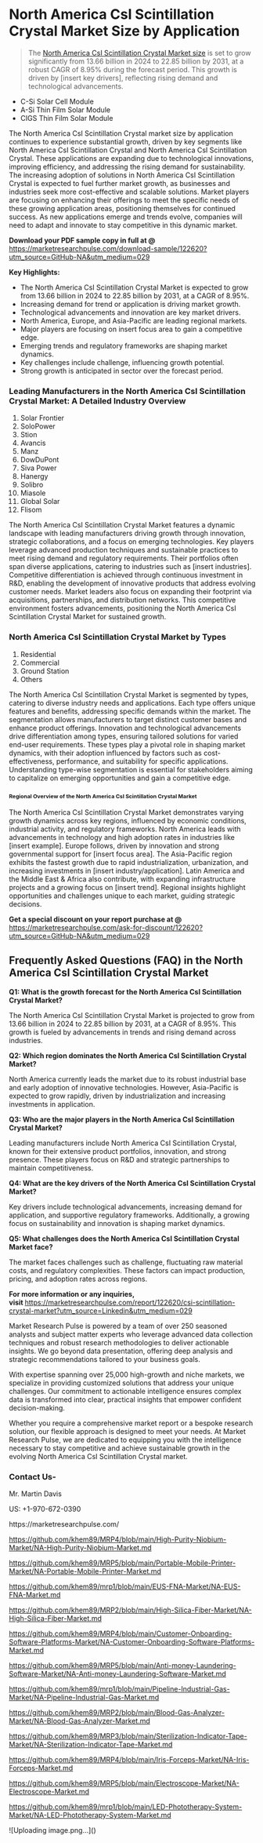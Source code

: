 <h1>North America CsI Scintillation Crystal Market&nbsp;Size by Application</h1><blockquote><p>The <a href="https://marketresearchpulse.com/download-sample/122620?utm_source=GitHub-NA&amp;utm_medium=029">North America CsI Scintillation Crystal Market size</a> is set to grow significantly from 13.66 billion in 2024 to 22.85 billion by 2031, at a robust CAGR of 8.95% during the forecast period. This growth is driven by [insert key drivers], reflecting rising demand and technological advancements.</p></blockquote><ul><li>C-Si Solar Cell Module<li> A-Si Thin Film Solar Module<li> CIGS Thin Film Solar Module</li></ul><p>The North America CsI Scintillation Crystal market size by application continues to experience substantial growth, driven by key segments like North America CsI Scintillation Crystal and North America CsI Scintillation Crystal. These applications are expanding due to technological innovations, improving efficiency, and addressing the rising demand for sustainability. The increasing adoption of solutions in North America CsI Scintillation Crystal is expected to fuel further market growth, as businesses and industries seek more cost-effective and scalable solutions. Market players are focusing on enhancing their offerings to meet the specific needs of these growing application areas, positioning themselves for continued success. As new applications emerge and trends evolve, companies will need to adapt and innovate to stay competitive in this dynamic market.</p><p><strong>Download your PDF sample copy in full at @ </strong><a href="https://marketresearchpulse.com/download-sample/122620?utm_source=GitHub-NA&amp;utm_medium=029">https://marketresearchpulse.com/download-sample/122620?utm_source=GitHub-NA&amp;utm_medium=029</a></p><p><strong>Key Highlights: </strong></p><ul><li>The North America CsI Scintillation Crystal Market is expected to grow from 13.66 billion in 2024 to 22.85 billion by 2031, at a CAGR of 8.95%.</li><li>Increasing demand for trend or application is driving market growth.</li><li>Technological advancements and innovation are key market drivers.</li><li>North America, Europe, and Asia-Pacific are leading regional markets.</li><li>Major players are focusing on insert focus area to gain a competitive edge.</li><li>Emerging trends and regulatory frameworks are shaping market dynamics.</li><li>Key challenges include challenge, influencing growth potential.</li><li>Strong growth is anticipated in sector over the forecast period.</li></ul><h3>Leading Manufacturers in the North America CsI Scintillation Crystal Market: A Detailed Industry Overview</h3><ol><li>Solar Frontier</li><li>SoloPower</li><li>Stion</li><li>Avancis</li><li>Manz</li><li>DowDuPont</li><li>Siva Power</li><li>Hanergy</li><li>Solibro</li><li>Miasole</li><li>Global Solar</li><li>Flisom</li></ol><div class="flex max-w-full flex-col flex-grow"><div class="min-h-8 text-message flex w-full flex-col items-end gap-2 whitespace-normal break-words [.text-message+&amp;]:mt-5" dir="auto" data-message-author-role="assistant" data-message-id="fd8432e4-4910-450d-b182-61b7bfb0a01f" data-message-model-slug="gpt-4o"><div class="flex w-full flex-col gap-1 empty:hidden first:pt-[3px]"><div class="markdown prose w-full break-words dark:prose-invert light"><p>The North America CsI Scintillation Crystal Market features a dynamic landscape with leading manufacturers driving growth through innovation, strategic collaborations, and a focus on emerging technologies. Key players leverage advanced production techniques and sustainable practices to meet rising demand and regulatory requirements. Their portfolios often span diverse applications, catering to industries such as [insert industries]. Competitive differentiation is achieved through continuous investment in R&amp;D, enabling the development of innovative products that address evolving customer needs. Market leaders also focus on expanding their footprint via acquisitions, partnerships, and distribution networks. This competitive environment fosters advancements, positioning the North America CsI Scintillation Crystal Market for sustained growth.</p></div></div></div></div><h3>North America CsI Scintillation Crystal Market by Types</h3><ol><li>Residential<li> Commercial<li> Ground Station<li> Others</li></ol><div class="flex max-w-full flex-col flex-grow"><div class="min-h-8 text-message flex w-full flex-col items-end gap-2 whitespace-normal break-words [.text-message+&amp;]:mt-5" dir="auto" data-message-author-role="assistant" data-message-id="084470be-0bb7-4664-bddf-5156b4f41249" data-message-model-slug="gpt-4o-mini"><div class="flex w-full flex-col gap-1 empty:hidden first:pt-[3px]"><div class="markdown prose w-full break-words dark:prose-invert light"><p>The North America CsI Scintillation Crystal Market is segmented by types, catering to diverse industry needs and applications. Each type offers unique features and benefits, addressing specific demands within the market. The segmentation allows manufacturers to target distinct customer bases and enhance product offerings. Innovation and technological advancements drive differentiation among types, ensuring tailored solutions for varied end-user requirements. These types play a pivotal role in shaping market dynamics, with their adoption influenced by factors such as cost-effectiveness, performance, and suitability for specific applications. Understanding type-wise segmentation is essential for stakeholders aiming to capitalize on emerging opportunities and gain a competitive edge.</p></div></div></div></div><h3><span style="font-size: 11px;">Regional Overview of the North America CsI Scintillation Crystal Market</span></h3><div class="flex max-w-full flex-col flex-grow"><div class="min-h-8 text-message flex w-full flex-col items-end gap-2 whitespace-normal break-words [.text-message+&amp;]:mt-5" dir="auto" data-message-author-role="assistant" data-message-id="e9038762-ce64-4e30-91c9-9bd413514231" data-message-model-slug="gpt-4o-mini"><div class="flex w-full flex-col gap-1 empty:hidden first:pt-[3px]"><div class="markdown prose w-full break-words dark:prose-invert light"><p>The North America CsI Scintillation Crystal Market demonstrates varying growth dynamics across key regions, influenced by economic conditions, industrial activity, and regulatory frameworks. North America leads with advancements in technology and high adoption rates in industries like [insert example]. Europe follows, driven by innovation and strong governmental support for [insert focus area]. The Asia-Pacific region exhibits the fastest growth due to rapid industrialization, urbanization, and increasing investments in [insert industry/application]. Latin America and the Middle East &amp; Africa also contribute, with expanding infrastructure projects and a growing focus on [insert trend]. Regional insights highlight opportunities and challenges unique to each market, guiding strategic decisions.</p></div></div></div></div><p><strong>Get a special discount on your report purchase at @ </strong><a href="https://marketresearchpulse.com/ask-for-discount/122620?utm_source=GitHub-NA&amp;utm_medium=029">https://marketresearchpulse.com/ask-for-discount/122620?utm_source=GitHub-NA&amp;utm_medium=029</a></p><h2>Frequently Asked Questions (FAQ) in the North America CsI Scintillation Crystal Market</h2><p><strong>Q1: What is the growth forecast for the North America CsI Scintillation Crystal Market?</strong></p><p>The North America CsI Scintillation Crystal Market is projected to grow from 13.66 billion in 2024 to 22.85 billion by 2031, at a CAGR of 8.95%. This growth is fueled by advancements in trends and rising demand across industries.</p><p><strong>Q2: Which region dominates the North America CsI Scintillation Crystal Market?</strong></p><p>North America currently leads the market due to its robust industrial base and early adoption of innovative technologies. However, Asia-Pacific is expected to grow rapidly, driven by industrialization and increasing investments in application.</p><p><strong>Q3: Who are the major players in the North America CsI Scintillation Crystal Market?</strong></p><p>Leading manufacturers include North America CsI Scintillation Crystal, known for their extensive product portfolios, innovation, and strong presence. These players focus on R&amp;D and strategic partnerships to maintain competitiveness.</p><p><strong>Q4: What are the key drivers of the North America CsI Scintillation Crystal Market?</strong></p><p>Key drivers include technological advancements, increasing demand for application, and supportive regulatory frameworks. Additionally, a growing focus on sustainability and innovation is shaping market dynamics.</p><p><strong>Q5: What challenges does the North America CsI Scintillation Crystal Market face?</strong></p><p>The market faces challenges such as challenge, fluctuating raw material costs, and regulatory complexities. These factors can impact production, pricing, and adoption rates across regions.</p><p><strong>For more information or any inquiries, visit&nbsp;</strong><a href="https://marketresearchpulse.com/report/122620/csi-scintillation-crystal-market?utm_source=Linkedin&utm_medium=029">https://marketresearchpulse.com/report/122620/csi-scintillation-crystal-market?utm_source=Linkedin&utm_medium=029</a></p><p>Market Research Pulse is powered by a team of over 250 seasoned analysts and subject matter experts who leverage advanced data collection techniques and robust research methodologies to deliver actionable insights. We go beyond data presentation, offering deep analysis and strategic recommendations tailored to your business goals.</p><p>With expertise spanning over 25,000 high-growth and niche markets, we specialize in providing customized solutions that address your unique challenges. Our commitment to actionable intelligence ensures complex data is transformed into clear, practical insights that empower confident decision-making.</p><p>Whether you require a comprehensive market report or a bespoke research solution, our flexible approach is designed to meet your needs. At Market Research Pulse, we are dedicated to equipping you with the intelligence necessary to stay competitive and achieve sustainable growth in the evolving North America CsI Scintillation Crystal market.</p><h3><strong>Contact Us-</strong></h3><p>Mr. Martin Davis</p><p>US: +1-970-672-0390</p><p>https://marketresearchpulse.com/</p><p><a href="https://github.com/khem89/MRP4/blob/main/High-Purity-Niobium-Market/NA-High-Purity-Niobium-Market.md">https://github.com/khem89/MRP4/blob/main/High-Purity-Niobium-Market/NA-High-Purity-Niobium-Market.md</a></p><p><a href="https://github.com/khem89/MRP5/blob/main/Portable-Mobile-Printer-Market/NA-Portable-Mobile-Printer-Market.md">https://github.com/khem89/MRP5/blob/main/Portable-Mobile-Printer-Market/NA-Portable-Mobile-Printer-Market.md</a></p><p><a href="https://github.com/khem89/mrp1/blob/main/EUS-FNA-Market/NA-EUS-FNA-Market.md">https://github.com/khem89/mrp1/blob/main/EUS-FNA-Market/NA-EUS-FNA-Market.md</a></p><p><a href="https://github.com/khem89/MRP2/blob/main/High-Silica-Fiber-Market/NA-High-Silica-Fiber-Market.md">https://github.com/khem89/MRP2/blob/main/High-Silica-Fiber-Market/NA-High-Silica-Fiber-Market.md</a></p><p><a href="https://github.com/khem89/MRP4/blob/main/Customer-Onboarding-Software-Platforms-Market/NA-Customer-Onboarding-Software-Platforms-Market.md">https://github.com/khem89/MRP4/blob/main/Customer-Onboarding-Software-Platforms-Market/NA-Customer-Onboarding-Software-Platforms-Market.md</a></p><p><a href="https://github.com/khem89/MRP5/blob/main/Anti-money-Laundering-Software-Market/NA-Anti-money-Laundering-Software-Market.md">https://github.com/khem89/MRP5/blob/main/Anti-money-Laundering-Software-Market/NA-Anti-money-Laundering-Software-Market.md</a></p><p><a href="https://github.com/khem89/mrp1/blob/main/Pipeline-Industrial-Gas-Market/NA-Pipeline-Industrial-Gas-Market.md">https://github.com/khem89/mrp1/blob/main/Pipeline-Industrial-Gas-Market/NA-Pipeline-Industrial-Gas-Market.md</a></p><p><a href="https://github.com/khem89/MRP2/blob/main/Blood-Gas-Analyzer-Market/NA-Blood-Gas-Analyzer-Market.md">https://github.com/khem89/MRP2/blob/main/Blood-Gas-Analyzer-Market/NA-Blood-Gas-Analyzer-Market.md</a></p><p><a href="https://github.com/khem89/MRP3/blob/main/Sterilization-Indicator-Tape-Market/NA-Sterilization-Indicator-Tape-Market.md">https://github.com/khem89/MRP3/blob/main/Sterilization-Indicator-Tape-Market/NA-Sterilization-Indicator-Tape-Market.md</a></p><p><a href="https://github.com/khem89/MRP4/blob/main/Iris-Forceps-Market/NA-Iris-Forceps-Market.md">https://github.com/khem89/MRP4/blob/main/Iris-Forceps-Market/NA-Iris-Forceps-Market.md</a></p><p><a href="https://github.com/khem89/MRP5/blob/main/Electroscope-Market/NA-Electroscope-Market.md">https://github.com/khem89/MRP5/blob/main/Electroscope-Market/NA-Electroscope-Market.md</a></p><p><a href="https://github.com/khem89/mrp1/blob/main/LED-Phototherapy-System-Market/NA-LED-Phototherapy-System-Market.md">https://github.com/khem89/mrp1/blob/main/LED-Phototherapy-System-Market/NA-LED-Phototherapy-System-Market.md</a></p>
![Uploading image.png…]()
